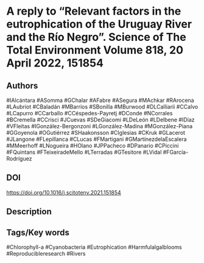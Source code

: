 # A reply to “Relevant factors in the eutrophication of the Uruguay River and the Río Negro”. Science of The Total Environment Volume 818, 20 April 2022, 151854

## Authors
#IAlcántara #ASomma #GChalar #AFabre #ASegura #MAchkar #RArocena #LAubriot #CBaladán #MBarrios #SBonilla #MBurwood #DLCalliarii #CCalvo #LCapurro #CCarballo #CCéspedes-Payretj #DConde #NCorrales #BCremella #CCrisci #JCuevas #SDeGiacomi #LDeLeón #LDelbene #IDíaz #VFleitas #IGonzález-Bergonzoni #LGonzález-Madina #MGonzález-Piana #GGoyenola #OGutiérrez #SHaakonsson #CIglesias #CKruk #GLacerot #JLangone #FLepillanca #CLucas #FMartigani #GMartínezdelaEscalera #MMeerhoff #LNogueira #HOlano #JPPacheco #DPanario #CPiccini #FQuintans #FTeixeiradeMello #LTerradas #GTesitore #LVidal #FGarcía-Rodríguez 
## DOI
 https://doi.org/10.1016/j.scitotenv.2021.151854
## Description

## Tags/Key words
#Chlorophyll-a #Cyanobacteria #Eutrophication #Harmfulalgalblooms #Reproducibleresearch #Rivers 